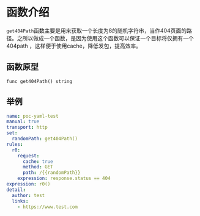 # 函数介绍

`get404Path`函数主要是用来获取一个长度为8的随机字符串，当作404页面的路径。之所以做成一个函数，是因为使用这个函数可以保证一个目标将仅拥有一个404path
，这样便于使用cache，降低发包，提高效率。

## 函数原型

`func get404Path() string`

## 举例

```yaml
name: poc-yaml-test
manual: true
transport: http
set:
  randomPath: get404Path()
rules:
  r0:
    request:
      cache: true
      method: GET
      path: /{{randomPath}}
    expression: response.status == 404
expression: r0()
detail:
  author: test
  links:
    - https://www.test.com
```
